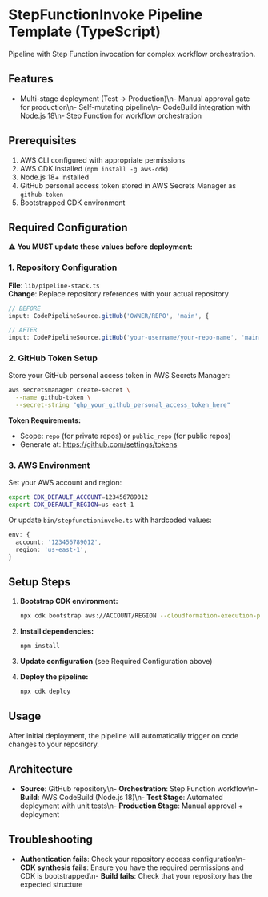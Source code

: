 # StepFunctionInvoke Pipeline Template (TypeScript)

Pipeline with Step Function invocation for complex workflow orchestration.

## Features

- Multi-stage deployment (Test → Production)\n- Manual approval gate for production\n- Self-mutating pipeline\n- CodeBuild integration with Node.js 18\n- Step Function for workflow orchestration

## Prerequisites

1. AWS CLI configured with appropriate permissions
2. AWS CDK installed (`npm install -g aws-cdk`)
3. Node.js 18+ installed
3. GitHub personal access token stored in AWS Secrets Manager as `github-token`
4. Bootstrapped CDK environment

## Required Configuration

⚠️ **You MUST update these values before deployment:**

### 1. Repository Configuration

**File**: `lib/pipeline-stack.ts`  
**Change**: Replace repository references with your actual repository

```typescript
// BEFORE
input: CodePipelineSource.gitHub('OWNER/REPO', 'main', {

// AFTER
input: CodePipelineSource.gitHub('your-username/your-repo-name', 'main', {
```

### 2. GitHub Token Setup

Store your GitHub personal access token in AWS Secrets Manager:

```bash
aws secretsmanager create-secret \
  --name github-token \
  --secret-string "ghp_your_github_personal_access_token_here"
```

**Token Requirements:**
- Scope: `repo` (for private repos) or `public_repo` (for public repos)
- Generate at: https://github.com/settings/tokens

### 3. AWS Environment

Set your AWS account and region:

```bash
export CDK_DEFAULT_ACCOUNT=123456789012
export CDK_DEFAULT_REGION=us-east-1
```

Or update `bin/stepfunctioninvoke.ts` with hardcoded values:

```typescript
env: {
  account: '123456789012',
  region: 'us-east-1',
}
```

## Setup Steps

1. **Bootstrap CDK environment:**
   ```bash
   npx cdk bootstrap aws://ACCOUNT/REGION --cloudformation-execution-policies arn:aws:iam::aws:policy/AdministratorAccess
   ```

2. **Install dependencies:**
   ```bash
   npm install
   ```

3. **Update configuration** (see Required Configuration above)

4. **Deploy the pipeline:**
   ```bash
   npx cdk deploy
   ```

## Usage

After initial deployment, the pipeline will automatically trigger on code changes to your repository.

## Architecture

- **Source**: GitHub repository\n- **Orchestration**: Step Function workflow\n- **Build**: AWS CodeBuild (Node.js 18)\n- **Test Stage**: Automated deployment with unit tests\n- **Production Stage**: Manual approval + deployment

## Troubleshooting

- **Authentication fails**: Check your repository access configuration\n- **CDK synthesis fails**: Ensure you have the required permissions and CDK is bootstrapped\n- **Build fails**: Check that your repository has the expected structure
